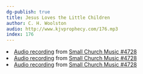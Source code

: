 ```yaml
---
dg-publish: true
title: Jesus Loves the Little Children
author: C. H. Woolston
audio: http://www.kjvprophecy.com/176.mp3
index: 176
---
```


<li><a href=""https://hymnary.org/media/fetch/183024/hymnary/media/SCM/MP3-JesusLovesTheLittle-Children-OPiano-128-CAM.mp3"" class=""sm2_button""></a> <a href=""/media/fetch/183024"">Audio recording</a> from <a href=""/hymn/SCM/4728"">Small Church Music #4728</a></li>
<li><a href=""https://hymnary.org/media/fetch/183025/hymnary/media/SCM/MP3-JesusLovesTheLittle-Children-PipeAS-128-CAM.mp3"" class=""sm2_button""></a> <a href=""/media/fetch/183025"">Audio recording</a> from <a href=""/hymn/SCM/4728"">Small Church Music #4728</a></li>
<li><a href=""https://hymnary.org/media/fetch/185166/hymnary/media/SCM/MP3-JesusLovesTheLittle-Children-SPiano-128-CAM.mp3"" class=""sm2_button""></a> <a href=""/media/fetch/185166"">Audio recording</a> from <a href=""/hymn/SCM/4728"">Small Church Music #4728</a></li>